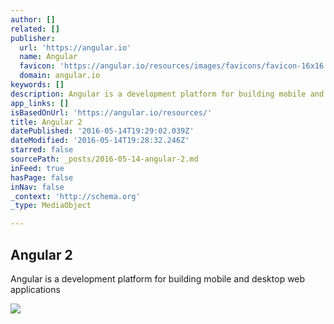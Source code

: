```yaml
---
author: []
related: []
publisher:
  url: 'https://angular.io'
  name: Angular
  favicon: 'https://angular.io/resources/images/favicons/favicon-16x16.png'
  domain: angular.io
keywords: []
description: Angular is a development platform for building mobile and desktop web applications
app_links: []
isBasedOnUrl: 'https://angular.io/resources/'
title: Angular 2
datePublished: '2016-05-14T19:29:02.039Z'
dateModified: '2016-05-14T19:28:32.246Z'
starred: false
sourcePath: _posts/2016-05-14-angular-2.md
inFeed: true
hasPage: false
inNav: false
_context: 'http://schema.org'
_type: MediaObject

---
```

<article style=""><h1>Angular 2</h1><p>Angular is a development platform for building mobile and desktop web applications</p><img src="https://angular.io/resources/images/logos/standard/shield-large.png" /></article>